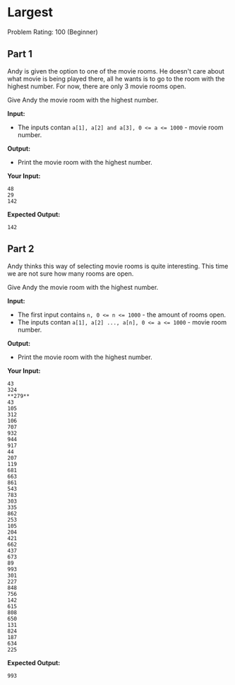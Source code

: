 # Largest
Problem Rating: 100 (Beginner)

## Part 1
Andy is given the option to one of the movie rooms. He doesn't care about what movie is being played there, all he wants is to go to the room with the highest number. For now, there are only 3 movie rooms open.

Give Andy the movie room with the highest number.

**Input:**
- The inputs contan `a[1], a[2] and a[3], 0 <= a <= 1000` - movie room number.


**Output:**
- Print the movie room with the highest number.

**Your Input:**
```
48
29
142
```

**Expected Output:**
```
142
```

## Part 2
Andy thinks this way of selecting movie rooms is quite interesting. This time we are not sure how many rooms are open.

Give Andy the movie room with the highest number.

**Input:**
- The first input contains `n, 0 <= n <= 1000` - the amount of rooms open.
- The inputs contan `a[1], a[2] ..., a[n], 0 <= a <= 1000` - movie room number.


**Output:**
- Print the movie room with the highest number.

**Your Input:**
```
43
324
**279**
43
105
312
106
707
932
944
917
44
207
119
681
663
861
543
783
303
335
862
253
105
204
421
662
437
673
89
993
301
227
848
756
142
615
808
650
131
824
187
634
225
```

**Expected Output:**
```
993
```